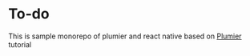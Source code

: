 # To-do
This is sample monorepo of plumier and react native based on <a href="https://plumierjs.com/docs/tutorials/basic-sql/get-started">Plumier</a> tutorial
